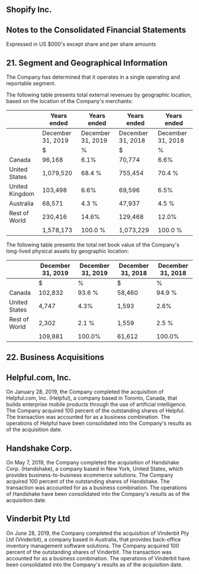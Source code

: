 ## Shopify Inc.

## Notes to the Consolidated Financial Statements

Expressed in US $000's except share and per share amounts

## 21. Segment and Geographical Information

The Company has determined that it operates in a single operating and reportable segment.

The following table presents total external revenues by geographic location, based on the location of the Company's merchants:

|                | Years ended       | Years ended       | Years ended       | Years ended       |
|----------------|-------------------|-------------------|-------------------|-------------------|
|                | December 31, 2019 | December 31, 2019 | December 31, 2018 | December 31, 2018 |
|                | $                 | %                 | $                 | %                 |
| Canada         | 96,168            | 6.1%              | 70,774            | 6.6%              |
| United States  | 1,079,520         | 68.4 %            | 755,454           | 70.4 %            |
| United Kingdom | 103,498           | 6.6%              | 69,596            | 6.5%              |
| Australia      | 68,571            | 4.3 %             | 47,937            | 4.5 %             |
| Rest of World  | 230,416           | 14.6%             | 129,468           | 12.0%             |
|                | 1,578,173         | 100.0 %           | 1,073,229         | 100.0 %           |

The following table presents the total net book value of the Company's long-lived physical assets by geographic location:

|               | December 31, 2019   | December 31, 2019   | December 31, 2018   | December 31, 2018   |
|---------------|---------------------|---------------------|---------------------|---------------------|
|               | $                   | %                   | $                   | %                   |
| Canada        | 102,832             | 93.6 %              | 58,460              | 94.9 %              |
| United States | 4,747               | 4.3%                | 1,593               | 2.6%                |
| Rest of World | 2,302               | 2.1 %               | 1,559               | 2.5 %               |
|               | 109,881             | 100.0%              | 61,612              | 100.0%              |

## 22. Business Acquisitions

## Helpful.com, Inc.

On January 28, 2019, the Company completed the acquisition of Helpful.com, Inc. (Helpful), a company based in Toronto, Canada, that builds enterprise mobile products through the use of artificial intelligence. The Company acquired 100 percent of the outstanding shares of Helpful. The transaction was accounted for as a business combination. The operations of Helpful have been consolidated into the Company's results as of the acquisition date.

## Handshake Corp.

On May 7, 2019, the Company completed the acquisition of Handshake Corp. (Handshake), a company based in New York, United States, which provides business-to-business ecommerce solutions. The Company acquired 100 percent of the outstanding shares of Handshake. The transaction was accounted for as a business combination. The operations of Handshake have been consolidated into the Company's results as of the acquisition date.

## Vinderbit Pty Ltd

On June 28, 2019, the Company completed the acquisition of Vinderbit Pty Ltd (Vinderbit), a company based in Australia, that provides back-office inventory management software solutions. The Company acquired 100 percent of the outstanding shares of Vinderbit. The transaction was accounted for as a business combination. The operations of Vinderbit have been consolidated into the Company's results as of the acquisition date.